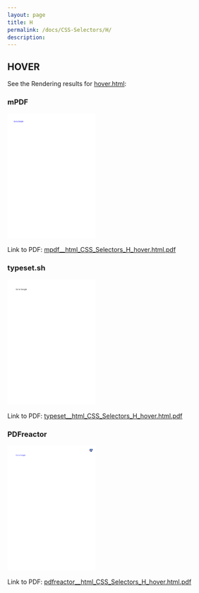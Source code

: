 ```yaml
---
layout: page
title: H
permalink: /docs/CSS-Selectors/H/
description: 
---
```




## HOVER

See the Rendering results for [hover.html](/html/CSS%20Selectors/H/hover.html):

### mPDF
![](mpdf__html_CSS_Selectors_H_hover.html.png) 

Link to PDF: [mpdf__html_CSS_Selectors_H_hover.html.pdf](mpdf__html_CSS_Selectors_H_hover.html.pdf)

### typeset.sh
![](typeset__html_CSS_Selectors_H_hover.html.png) 

Link to PDF: [typeset__html_CSS_Selectors_H_hover.html.pdf](typeset__html_CSS_Selectors_H_hover.html.pdf)

### PDFreactor
![](pdfreactor__html_CSS_Selectors_H_hover.html.png) 

Link to PDF: [pdfreactor__html_CSS_Selectors_H_hover.html.pdf](pdfreactor__html_CSS_Selectors_H_hover.html.pdf)


